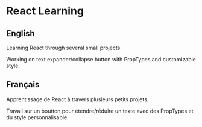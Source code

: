 # React Learning

## English

Learning React through several small projects.

Working on text expander/collapse button with PropTypes and customizable style.

## Français

Apprentissage de React à travers plusieurs petits projets.

Travail sur un boutton pour étendre/réduire un texte avec des PropTypes et du style personnalisable.